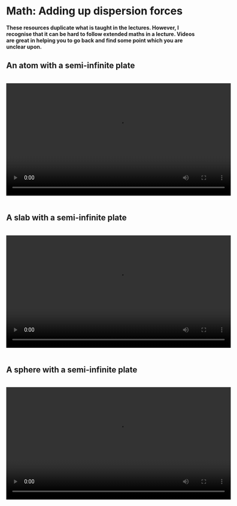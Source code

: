 # Math: Adding up dispersion forces

**These resources duplicate what is taught in the lectures. However, I recognise that it can be hard to follow extended maths in a lecture. Videos are great in helping you to go back and find some point which you are unclear upon.**

## An atom with a semi-infinite plate
<br>
<video width="600" controls>
  <source src="https://www.nottingham.ac.uk/~ppzmis/PHYS3009/M5a.mp4" type="video/mp4">
  Your browser does not support the video tag.
  <p><em>An atom with a semi-infinite plate</em></p>
</video>
<br><br>

## A slab with a semi-infinite plate
<br> 
<video width="600" controls>
  <source src="https://www.nottingham.ac.uk/~ppzmis/PHYS3009/M5b.mp4" type="video/mp4">
  Your browser does not support the video tag.
  <p><em>A flat plane with a plate</em></p>
</video>
<br><br>

## A sphere with a semi-infinite plate
<br>
<video width="600" controls>
  <source src="https://www.nottingham.ac.uk/~ppzmis/PHYS3009/M5c.mp4" type="video/mp4">
  Your browser does not support the video tag.
  <p><em>A sphere with a plate</em></p>
</video>

